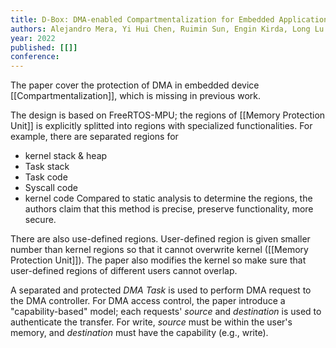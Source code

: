 ```yaml
---
title: D-Box: DMA-enabled Compartmentalization for Embedded Applications
authors: Alejandro Mera, Yi Hui Chen, Ruimin Sun, Engin Kirda, Long Lu
year: 2022
published: [[]]
conference: 
---
```


The paper cover the protection of DMA in embedded device [[Compartmentalization]], which is missing in previous work. 


The design is based on FreeRTOS-MPU; the regions of [[Memory Protection Unit]]  is explicitly splitted into regions with specialized functionalities. For example, there are separated regions for
- kernel stack & heap
- Task stack
- Task code
- Syscall code
- kernel code
Compared to static analysis to determine the regions, the authors claim that this method is precise, preserve functionality, more secure.


There are also use-defined regions. User-defined region is given smaller number than kernel regions so that it cannot overwrite kernel ([[Memory Protection Unit]]). The paper also modifies the kernel so make sure that user-defined regions of different users cannot overlap. 

A separated and protected *DMA Task* is used to perform DMA request to the DMA controller.  For DMA access control, the paper introduce a "capability-based" model;  each requests' *source* and *destination* is used to authenticate the transfer. For write, *source* must be within the user's memory, and *destination* must have the capability (e.g., write).